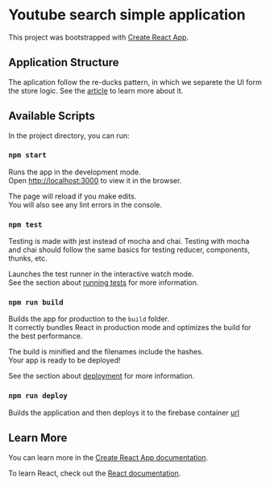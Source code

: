 # Youtube search simple application

This project was bootstrapped with [Create React App](https://github.com/facebook/create-react-app).

## Application Structure

The aplication follow the re-ducks pattern, in which we separete the UI form the store logic. See the [article](https://www.freecodecamp.org/news/scaling-your-redux-app-with-ducks-6115955638be/) to learn more about it.

## Available Scripts

In the project directory, you can run:

### `npm start`

Runs the app in the development mode.  
Open [http://localhost:3000](http://localhost:3000) to view it in the browser.

The page will reload if you make edits.  
You will also see any lint errors in the console.

### `npm test`

Testing is made with jest instead of mocha and chai. Testing with mocha and chai should follow the same basics for testing reducer, components, thunks, etc.

Launches the test runner in the interactive watch mode.  
See the section about [running tests](https://facebook.github.io/create-react-app/docs/running-tests) for more information.

### `npm run build`

Builds the app for production to the `build` folder.  
It correctly bundles React in production mode and optimizes the build for the best performance.

The build is minified and the filenames include the hashes.  
Your app is ready to be deployed!

See the section about [deployment](https://facebook.github.io/create-react-app/docs/deployment) for more information.

### `npm run deploy`

Builds the application and then deploys it to the firebase container [url](https://react-redux-cefeboru.firebaseapp.com/)

## Learn More

You can learn more in the [Create React App documentation](https://facebook.github.io/create-react-app/docs/getting-started).

To learn React, check out the [React documentation](https://reactjs.org/).
